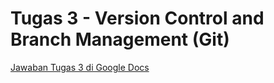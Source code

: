# Tugas 3 - Version Control and Branch Management (Git)

[Jawaban Tugas 3 di Google Docs](https://docs.google.com/document/d/1SeWDi0PiA5QJc7EgRHHIhzEujMnPb_R9LRQ4xO0Preo/edit?usp=sharing)